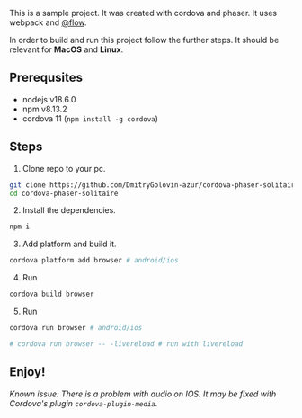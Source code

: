 This is a sample project. It was created with cordova and phaser. It uses webpack and [@flow](https://flow.org/).

In order to build and run this project follow the further steps. It should be relevant for **MacOS** and **Linux**. 

## Prerequsites

- nodejs v18.6.0
- npm v8.13.2
- cordova 11 (`npm install -g cordova`)

## Steps

1. Clone repo to your pc.
```bash
git clone https://github.com/DmitryGolovin-azur/cordova-phaser-solitaire.git
cd cordova-phaser-solitaire
```

2. Install the dependencies.
```bash
npm i
```

3. Add platform and build it.
```bash
cordova platform add browser # android/ios
```

4. Run
```bash
cordova build browser
```

5. Run
```bash
cordova run browser # android/ios

# cordova run browser -- -livereload # run with livereload
```

## Enjoy!

*Known issue: There is a problem with audio on IOS. It may be fixed with Cordova's plugin `cordova-plugin-media`.*
